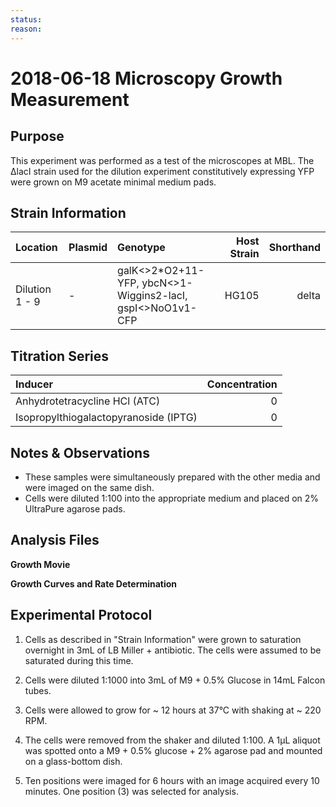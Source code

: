 ```yaml
---
status: 
reason: 
---
```


# 2018-06-18 Microscopy Growth Measurement

## Purpose
This experiment was performed as a test of the microscopes at MBL. The ΔlacI strain used for the dilution experiment constitutively expressing YFP were grown on M9 acetate minimal medium pads.

## Strain Information
| Location | Plasmid | Genotype | Host Strain | Shorthand |
| :------- | :------ | :------- | ----------: | --------: |
| Dilution 1 - 9| - | galK<>2*O2+11-YFP, ybcN<>1-Wiggins2-lacI, gspI<>NoO1v1-CFP| HG105 | delta |


## Titration Series

| Inducer | Concentration |
| :------ | ------------: |
| Anhydrotetracycline HCl (ATC) | 0 |
| Isopropylthiogalactopyranoside (IPTG) | 0|

## Notes & Observations
* These samples were simultaneously prepared with the other media and were imaged on the same dish. 
* Cells were diluted 1:100 into the appropriate medium and placed on 2% UltraPure agarose pads.

## Analysis Files

**Growth Movie**
![]()

**Growth Curves and Rate Determination**
![]()

## Experimental Protocol

1. Cells as described in "Strain Information" were grown to saturation overnight in 3mL of LB Miller + antibiotic. The cells were assumed to be saturated during this time.

1. Cells were diluted 1:1000 into 3mL of M9 + 0.5% Glucose in 14mL Falcon tubes. 

2. Cells were allowed to grow for ~ 12 hours at 37°C with shaking at ~ 220 RPM.

3. The cells were removed from the shaker and diluted 1:100. A 1µL aliquot was spotted onto a M9 + 0.5% glucose + 2% agarose pad and mounted on a glass-bottom dish. 

4. Ten positions were imaged for 6 hours with an image acquired every 10 minutes. One position (3) was selected for analysis.
